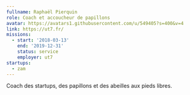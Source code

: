 ```yaml
---
fullname: Raphaël Pierquin
role: Coach et accoucheur de papillons
avatar: https://avatars1.githubusercontent.com/u/549405?s=400&v=4
link: https://ut7.fr/
missions:
  - start: '2018-03-13'
    end: '2019-12-31'
    status: service
    employer: ut7
startups:
  - zam
---
```


Coach des startups, des papillons et des abeilles aux pieds libres.
